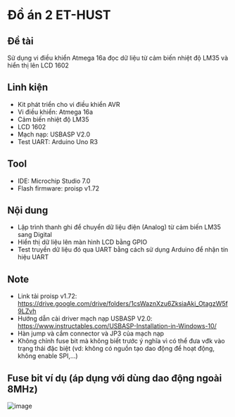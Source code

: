 # Đồ án 2 ET-HUST
## Đề tài
  Sử dụng vi điều khiển Atmega 16a đọc dữ liệu từ cảm biến nhiệt độ LM35 và hiển thị lên LCD 1602
  
## Linh kiện
  - Kit phát triển cho vi điều khiển AVR
  - Vi điều khiển: Atmega 16a
  - Cảm biến nhiệt độ LM35
  - LCD 1602
  - Mạch nạp: USBASP V2.0
  - Test UART: Arduino Uno R3

## Tool
  - IDE: Microchip Studio 7.0
  - Flash firmware: proisp v1.72

## Nội dung
  - Lập trình thanh ghi để chuyển dữ liệu điện (Analog) từ cảm biến LM35 sang Digital
  - Hiển thị dữ liệu lên màn hình LCD bằng GPIO
  - Test truyền dữ liệu đó qua UART bằng cách sử dụng Arduino để nhận tín hiệu UART

## Note
  - Link tải proisp v1.72: https://drive.google.com/drive/folders/1csWaznXzu6ZksiaAki_OtagzW5f9LZvh
  - Hướng dẫn cài driver mạch nạp USBASP V2.0: https://www.instructables.com/USBASP-Installation-in-Windows-10/
  - Hàn jump và cắm connector và JP3 của mạch nạp
  - Không chỉnh fuse bit mà không biết trước ý nghĩa vì có thể đưa vđk vào trạng thái đặc biệt (vd: không có nguồn tạo dao động để hoạt động, không enable SPI,...)

## Fuse bit ví dụ (áp dụng với dùng dao động ngoài 8MHz)
![image](https://github.com/user-attachments/assets/d55233b2-f2ae-419f-bd6f-09b29efb687c)


